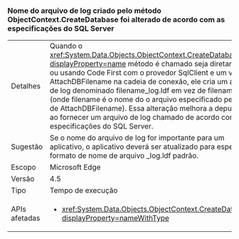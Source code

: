 ### <a name="log-file-name-created-by-the-objectcontextcreatedatabase-method-has-changed-to-match-sql-server-specifications"></a>Nome do arquivo de log criado pelo método ObjectContext.CreateDatabase foi alterado de acordo com as especificações do SQL Server

|   |   |
|---|---|
|Detalhes|Quando o <xref:System.Data.Objects.ObjectContext.CreateDatabase?displayProperty=name> método é chamado seja diretamente ou usando Code First com o provedor SqlClient e um valor de AttachDBFilename na cadeia de conexão, ele cria um arquivo de log denominado filename_log.ldf em vez de filename.ldf (onde filename é o nome do o arquivo especificado pelo valor de AttachDBFilename). Essa alteração melhora a depuração ao fornecer um arquivo de log chamado de acordo com especificações do SQL Server.|
|Sugestão|Se o nome do arquivo de log for importante para um aplicativo, o aplicativo deverá ser atualizado para esperar o formato de nome de arquivo _log.ldf padrão.|
|Escopo|Microsoft Edge|
|Versão|4.5|
|Tipo|Tempo de execução|
|APIs afetadas|<ul><li><xref:System.Data.Objects.ObjectContext.CreateDatabase?displayProperty=nameWithType></li></ul>|

